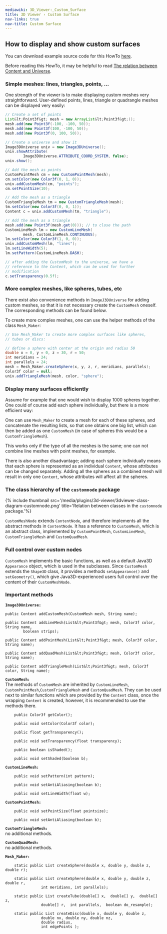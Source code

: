 ```yaml
---
mediawiki: 3D_Viewer:_Custom_Surface
title: 3D Viewer › Custom Surface
nav-links: true
nav-title: Custom Surface
---
```


## How to display and show custom surfaces

You can download example source code for this HowTo [here](/plugins/3d-viewer/example-code).

Before reading this HowTo, it may be helpful to read [The relation between Content and Universe](/plugins/3d-viewer/content-structure).

### Simple meshes: lines, triangles, points, ...

One strength of the viewer is to make displaying custom meshes very straightforward. User-defined points, lines, triangle or quadrangle meshes can be displayed very easily:

```java
// Create a set of points
List&lt;Point3f&gt; mesh = new ArrayList&lt;Point3f&gt;();
mesh.add(new Point3f(-100, -100, 50));
mesh.add(new Point3f(100, -100, 50));
mesh.add(new Point3f(0, 100, 50));

// Create a universe and show it
Image3DUniverse univ = new Image3DUniverse();
univ.showAttribute(
		Image3DUniverse.ATTRIBUTE_COORD_SYSTEM, false);
univ.show();

// Add the mesh as points
CustomPointMesh cm = new CustomPointMesh(mesh);
cm.setColor(new Color3f(0, 1, 0));
univ.addCustomMesh(cm, "points");
cm.setPointSize(10);

// Add the mesh as a triangle
CustomTriangleMesh tm = new CustomTriangleMesh(mesh);
tm.setColor(new Color3f(0, 0, 1));
Content c = univ.addCustomMesh(tm, "triangle");

// Add the mesh as a triangle
mesh.add(new Point3f(mesh.get(0))); // to close the path
CustomLineMesh lm = new CustomLineMesh(
		mesh, CustomLineMesh.CONTINUOUS);
lm.setColor(new Color3f(1, 0, 0));
univ.addCustomMesh(lm, "lines");
lm.setLineWidth(5);
lm.setPattern(CustomLineMesh.DASH);

// after adding the CustomMesh to the universe, we have a
// reference to the Content, which can be used for further
// modification
c.setTransparency(0.5f);
```
### More complex meshes, like spheres, tubes, etc

There exist also convenience methods in `ImageJ3DUniverse` for adding custom meshes, so that it is not necessary create the `CustomMesh` oneself. The corresponding methods can be found below.

To create more complex meshes, one can use the helper methods of the class `Mesh_Maker`:

```java
// Use Mesh_Maker to create more complex surfaces like spheres,
// tubes or discs:

// define a sphere with center at the origin and radius 50
double x = 0, y = 0, z = 30, r = 50;
int meridians = 24;
int parallels = 24;
mesh = Mesh_Maker.createSphere(x, y, z, r, meridians, parallels);
Color3f color = null;
univ.addTriangleMesh(mesh, color, "sphere");
```
### Display many surfaces efficiently

Assume for example that one would wish to display 1000 spheres together. One could of course add each sphere individually, but there is a more efficient way:

One can use `Mesh_Maker` to create a mesh for each of these spheres, and concatenate the resulting lists, so that one obtains one big list, which can then be added as one `CustomMesh` (in case of spheres this would be a `CustomTriangleMesh`).

This works only if the type of all the meshes is the same; one can not combine line meshes with point meshes, for example.

There is also another disadvantage; adding each sphere individually means that each sphere is represented as an individual `Content`, whose attributes can be changed separately. Adding all the spheres as a combined mesh will result in only one `Content`, whose attributes will affect all the spheres.

### The class hierarchy of the `customnode` package

{% include thumbnail src='/media/plugins/3d-viewer/3dviewer-class-diagram-customnode.png' title='Relation between classes in the `customnode` package.'%}

`CustomMeshNode` extends `ContentNode`, and therefore implements all the abstract methods in `ContentNode`. It has a reference to `CustomMesh`, which is an abstract class, implemented by `CustomPointMesh`, `CustomLineMesh`, `CustomTriangleMesh` and `CustomQuadMesh`.

### Full control over custom nodes

`CustomMesh` implements the basic functions, as well as a default Java3D `Appearance` object, which is used in the subclasses. Since `CustomMesh` extends the `Shape3D` class, it provides a methods `setAppearance()` and `setGeometry()`, which give Java3D-experienced users full control over the content of their `CustomMeshNode`.

### Important methods

<b>`Image3DUniverse:`</b>

    public Content addCustomMesh(CustomMesh mesh, String name);

    public Content addLineMesh(List&lt;Point3f&gt; mesh, Color3f color, String name,
            boolean strips);

    public Content addPointMesh(List&lt;Point3f&gt; mesh, Color3f color, String name);

    public Content addQuadMesh(List&lt;Point3f&gt; mesh, Color3f color, String name);

    public Content addTriangleMesh(List&lt;Point3f&gt; mesh, Color3f color, String name);

<b>`CustomMesh:`</b>  
The methods of `CustomMesh` are inherited by `CustomLineMesh`, `CustomPointMesh`,`CustomTriangleMesh` and `CustomQuadMesh`. They can be used next to similar functions which are provided by the `Content` class, once the wrapping `Content` is created, however, it is recommended to use the methods there.

        public Color3f getColor();

        public void setColor(Color3f color);

        public float getTransparency();

        public void setTransparency(float transparency);

        public boolean isShaded();

        public void setShaded(boolean b);

<b>`CustomLineMesh:`</b>

        public void setPattern(int pattern);
        
        public void setAntiAliasing(boolean b);
        
        public void setLineWidth(float w);

<b>`CustomPointMesh:`</b>

        public void setPointSize(float pointsize);
        
        public void setAntiAliasing(boolean b);

<b>`CustomTriangleMesh:`</b>  
no additional methods.

<b>`CustomQuadMesh:`</b>  
no additional methods.

<b>`Mesh_Maker:`</b>

        static public List createSphere(double x, double y, double z, double r);

        static public List createSphere(double x, double y, double z, double r,
                    int meridians, int parallels);

        static public List createTube(double[] x,  double[] y,  double[] z,
                    double[] r,  int parallels,  boolean do_resample);

        static public List createDisc(double x, double y, double z,
                    double nx, double ny, double nz,
                    double radius,
                    int edgePoints );
